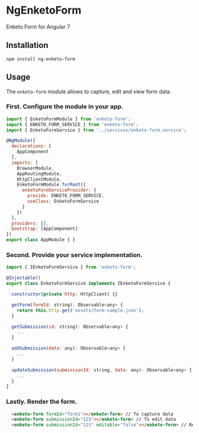 # NgEnketoForm

Enketo Form for Angular 7


## Installation

```
npm install ng-enketo-form
```

## Usage

The `enketo-form` module allows to capture, edit and view form data.

### First. Configure the module in your app.

```js
import { EnketoFormModule } from 'enketo-form';
import { ENKETO_FORM_SERVICE } from 'enketo-form';
import { EnketoFormService } from '../services/enketo-form.service';

@NgModule({
  declarations: [
    AppComponent
  ],
  imports: [
    BrowserModule,
    AppRoutingModule,
    HttpClientModule,
    EnketoFormModule.forRoot({
      enketoFormServiceProvider: {
        provide: ENKETO_FORM_SERVICE,
        useClass: EnketoFormService
      }
    })
  ],
  providers: [],
  bootstrap: [AppComponent]
})
export class AppModule { }
```

### Second. Provide your service implementation.
```js
import { IEnketoFormService } from 'enketo-form';

@Injectable()
export class EnketoFormService implements IEnketoFormService {

  constructor(private http: HttpClient) {}

  getForm(formId: string): Observable<any> {
    return this.http.get('assets/form-sample.json');
  }

  getSubmission(id: string): Observable<any> {
    ...
  }

  addSubmission(data: any): Observable<any> {
    ...
  }

  updateSubmission(submissionId: string, data: any): Observable<any> {
    ...
  }
}
```

### Lastly. Render the form.

```html
  <enketo-form formId="form1"></enketo-form> // To capture data
  <enketo-form submissionId="123"></enketo-form> // To edit data
  <enketo-form submissionId="123" editable="false"></enketo-form> // Read only
```
